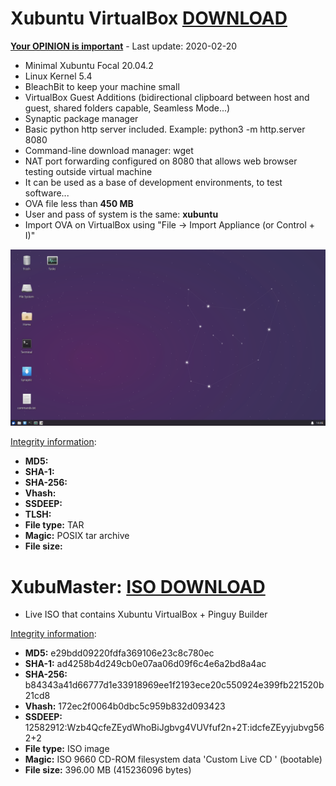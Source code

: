 # Xubuntu VirtualBox [DOWNLOAD](https://github.com/Virtual-Machines/Xubuntu-VirtualBox/releases/download/latest/XubuntuFocal.ova)
[**Your OPINION is important**](https://github.com/Virtual-Machines/Xubuntu-VirtualBox/issues/1) - Last update: 2020-02-20

- Minimal Xubuntu Focal 20.04.2
- Linux Kernel 5.4
- BleachBit to keep your machine small
- VirtualBox Guest Additions (bidirectional clipboard between host and guest, shared folders capable, Seamless Mode...)
- Synaptic package manager
- Basic python http server included. Example: python3 -m http.server 8080
- Command-line download manager: wget
- NAT port forwarding configured on 8080 that allows web browser testing outside virtual machine
- It can be used as a base of development environments, to test software...
- OVA file less than **450 MB**
- User and pass of system is the same: **xubuntu**
- Import OVA on VirtualBox using "File -> Import Appliance (or Control + I)"

![Xubuntu](https://raw.githubusercontent.com/Virtual-Machines/Xubuntu-VirtualBox/master/xubuntu.png)

[Integrity information](https://www.virustotal.com/gui/file/5a2f67ea744f2aa55443606599654feca9873648824266aeedf7238f65a81f72/detection):
- **MD5:**  
- **SHA-1:**  
- **SHA-256:**  
- **Vhash:**  
- **SSDEEP:** 
- **TLSH:** 
- **File type:**  TAR
- **Magic:**  POSIX tar archive
- **File size:**  


# XubuMaster: [ISO DOWNLOAD](https://github.com/Virtual-Machines/Xubuntu-VirtualBox/releases/download/latest/XubuMaster.iso)

 - Live ISO that contains Xubuntu VirtualBox + Pinguy Builder

[Integrity information](https://www.virustotal.com/gui/file/b84343a41d66777d1e33918969ee1f2193ece20c550924e399fb221520b21cd8/details):
- **MD5:**  e29bdd09220fdfa369106e23c8c780ec
- **SHA-1:**  ad4258b4d249cb0e07aa06d09f6c4e6a2bd8a4ac
- **SHA-256:**  b84343a41d66777d1e33918969ee1f2193ece20c550924e399fb221520b21cd8
- **Vhash:**  172ec2f0064b0dbc5c959b832d093423
- **SSDEEP:** 12582912:Wzb4QcfeZEydWhoBiJgbvg4VUVfuf2n+2T:idcfeZEyyjubvg562+2
- **File type:**  ISO image
- **Magic:**  ISO 9660 CD-ROM filesystem data 'Custom Live CD ' (bootable)
- **File size:**  396.00 MB (415236096 bytes)

